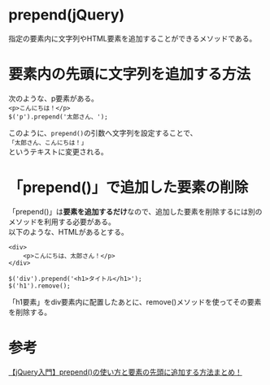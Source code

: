 # prepend(jQuery)

指定の要素内に文字列やHTML要素を追加することができるメソッドである。

# 要素内の先頭に文字列を追加する方法

次のような、p要素がある。  
`<p>こんにちは！</p>`  
`$('p').prepend('太郎さん、');`  

このように、`prepend()`の引数へ文字列を設定することで、  
`「太郎さん、こんにちは！」`  
というテキストに変更される。

# 「prepend()」で追加した要素の削除

「prepend()」は**要素を追加するだけ**なので、追加した要素を削除するには別のメソッドを利用する必要がある。  
以下のような、HTMLがあるとする。
```
<div>
    <p>こんにちは、太郎さん！</p>
</div>
```

```
$('div').prepend('<h1>タイトル</h1>');
$('h1').remove();
```
「h1要素」をdiv要素内に配置したあとに、remove()メソッドを使ってその要素を削除する。

# 参考

[【jQuery入門】prepend()の使い方と要素の先頭に追加する方法まとめ！](https://www.sejuku.net/blog/46746)